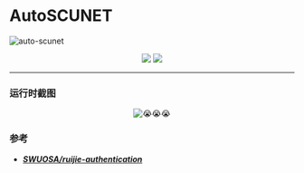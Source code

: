 # AutoSCUNET
![auto-scunet](https://socialify.git.ci/EastMonster/auto-scunet/image?description=1&font=Inter&language=1&logo=https%3A%2F%2Fi.stardots.io%2Fgithub%2Fscu.svg%3Fwidth%3D500%26rotate%3D0%26blur%3D0%26quality%3D50&name=1&owner=1&pattern=Signal&stargazers=1&theme=Light)

<div align=center>
    <a href="https://github.com/EastMonster/auto-scunet/releases/download/v1.0.0/auto-scunet.exe" alt="下载">
        <img src="https://img.shields.io/badge/%E4%B8%8B%E8%BD%BD-v1.0.0-blue" /></a>
    <a href="https://github.com/EastMonster/auto-scunet/releases/download/v1.0.0/auto-scunet-upx.exe" alt="下载 (UPX)">
        <img src="https://img.shields.io/badge/%E4%B8%8B%E8%BD%BD%20(UPX)-v1.0.0-blue" /></a>
</div>
    
-----

### 运行时截图
<div align=center>
    <img src="https://s2.loli.net/2025/09/28/1tScioJhDnxrIbe.png" alt="😭😭😭">
</div>

### 参考
- [**_SWUOSA/ruijie-authentication_**](https://github.com/SWUOSA/ruijie-authentication)
